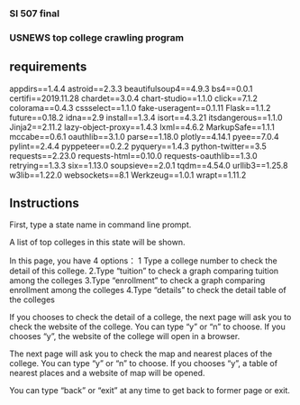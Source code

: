 ### SI 507 final
### USNEWS top college crawling program

## requirements
appdirs==1.4.4
astroid==2.3.3
beautifulsoup4==4.9.3
bs4==0.0.1
certifi==2019.11.28
chardet==3.0.4
chart-studio==1.1.0
click==7.1.2
colorama==0.4.3
cssselect==1.1.0
fake-useragent==0.1.11
Flask==1.1.2
future==0.18.2
idna==2.9
install==1.3.4
isort==4.3.21
itsdangerous==1.1.0
Jinja2==2.11.2
lazy-object-proxy==1.4.3
lxml==4.6.2
MarkupSafe==1.1.1
mccabe==0.6.1
oauthlib==3.1.0
parse==1.18.0
plotly==4.14.1
pyee==7.0.4
pylint==2.4.4
pyppeteer==0.2.2
pyquery==1.4.3
python-twitter==3.5
requests==2.23.0
requests-html==0.10.0
requests-oauthlib==1.3.0
retrying==1.3.3
six==1.13.0
soupsieve==2.0.1
tqdm==4.54.0
urllib3==1.25.8
w3lib==1.22.0
websockets==8.1
Werkzeug==1.0.1
wrapt==1.11.2

## Instructions

First, type a state name in command line prompt.

A list of top colleges in this state will be shown. 

In this page, you have 4 options：
1 Type a college number to check the detail of this college.
2.Type “tuition” to check a graph comparing tuition among the colleges
3.Type “enrollment” to check a graph comparing enrollment among the colleges
4.Type “details” to check the detail table of the colleges

If you chooses to check the detail of a college, the next page will ask you to check the website of the college. 
You can type “y” or “n” to choose. If you chooses “y”, the website of the college will open in a browser.

The next page will ask you to check the map and nearest places of the college. 
You can type “y” or “n” to choose. If you chooses “y”, a table of nearest places and a website of map will be opened.

You can type “back” or “exit” at any time to get back to former page or exit.
